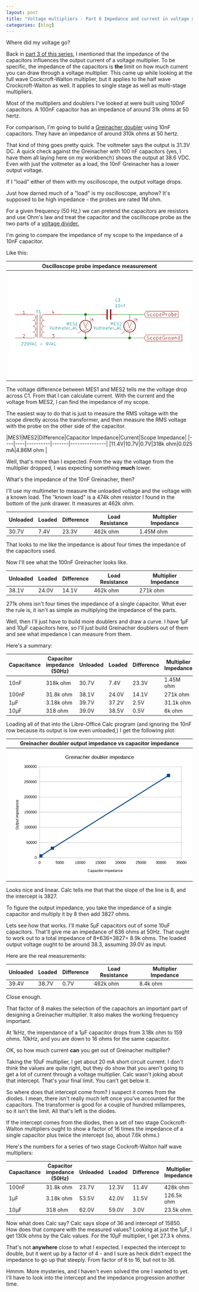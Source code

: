 ```yaml
---
layout: post
title: "Voltage multipliers - Part 6 Impedance and current in voltage multipliers"
categories: [blog]
---   
```


Where did my voltage go?

Back in [part 3 of this series,](diode-capacitors-volts-pt3) I mentioned that the impedance of the capacitors influences the output current of a voltage multiplier.  To be specific, the impedance of the capacitors is **the** limit on how much current you can draw through a voltage multiplier.  This came up while looking at the full wave Cockcroft-Walton multiplier, but it applies to the half wave Crockcroft-Walton as well.  It applies to single stage as well as multi-stage multipliers.

Most of the multipliers and doublers I've looked at were built using 100nF capacitors.  A 100nF capacitor has an impedance of around 31k ohms at 50 hertz.

For comparison, I'm going to build a [Greinacher doubler](diode-capacitors-volts-pt2) using 10nF capacitors.  They have an impedance of around 310k ohms at 50 hertz.

That kind of thing goes pretty quick.  The voltmeter says the output is 31.3V DC.  A quick check against the Greinacher with 100 nF capacitors (yes, I have them all laying here on my workbench) shows the output at 38.6 VDC.  Even with just the voltmeter as a load, the 10nF Greinacher has a lower output voltage.

If I "load" either of them with my oscilloscope, the output voltage drops.

Just how darned much of a "load" is my oscilloscope, anyhow?  It's supposed to be high impedance - the probes are rated 1M ohm.

For a given frequency (50 Hz,) we can pretend the capacitors are resistors and use Ohm's law and treat the capacitor and the oscillscope probe as the two parts of a [voltage divider.](https://en.wikipedia.org/wiki/Voltage_divider)

I'm going to compare the impedance of my scope to the impedance of a 10nF capacitor.

Like this:

|Oscilloscope probe impedance measurement|
|--------------------------|
|![Oscilloscope probe impedance measurement.](/assets/voltage_multiplier/scopeimpedance_setup.png)|

The voltage difference between MES1 and MES2 tells me the voltage drop across C1.  From that I can calculate current.  With the current and the voltage from MES2, I can find the impedance of my scope.

The easiest way to do that is just to measure the RMS voltage with the scope directly across the transformer, and then measure the RMS voltage with the probe on the other side of the capacitor.

|MES1|MES2|Difference|Capacitor Impedance|Current|Scope Impedance|
|----|----|----------|-------|---------------|
|11.4V|10.7V|0.7V|318k ohm|0.025 mA|4.86M ohm |

Well, that's more than I expected.  From the way the voltage from the multiplier dropped, I was expecting something **much** lower.

What's the impedance of the 10nF Greinacher, then?

I'll use my multimeter to measure the unloaded voltage and the voltage with a known load.  The "known load" is a 474k ohm resistor I found in the bottom of the junk drawer.  It measures at 462k ohm.


|Unloaded|Loaded|Difference|Load Resistance|Multiplier Impedance|
|----|----|----------|-------|---------------|
|30.7V|7.4V|23.3V|462k ohm|1.45M ohm |

That looks to me like the impedance is about four times the impedance of the capacitors used.

Now I'll see what the 100nF Greinacher looks like.

|Unloaded|Loaded|Difference|Load Resistance|Multiplier Impedance|
|----|----|----------|-------|---------------|
|38.1V|24.0V|14.1V|462k ohm|271k ohm |

271k ohms isn't four times the impedance of a single capacitor.  What ever the rule is, it isn't as simple as multiplying the impedance of the parts.

Well, then I'll just have to build more doublers and draw a curve.  I have 1µF and 10µF capacitors here, so I'll just build Greinacher doublers out of them and see what impedance I can measure from them.

Here's a summary:

|Capacitance|Capacitor impedance (50Hz)|Unloaded|Loaded|Difference|Multiplier Impedance|
|-----------|--------------------------|--------|------|---------|---------------------|
|       10nF|                  318k ohm|   30.7V|  7.4V|    23.3V|            1.45M ohm|
|      100nF|                 31.8k ohm|   38.1V| 24.0V|    14.1V|             271k ohm|
|        1µF|                 3.18k ohm|   39.7V| 37.2V|     2.5V|            31.1k ohm|
|       10µF|                   318 ohm|   39.0V| 38.5V|     0.5V|               6k ohm|

Loading all of that into the Libre-Office Calc program (and ignoring the 10nF row because its output is low even unloaded,) I get the following plot:

|Greinacher doubler output impedance vs capacitor impedance|
|----------------------------------------------------------|
|![Greinacher doubler output impedance vs capacitor impedance.](/assets/voltage_multiplier/Greinacher_OutputImpedance.png)|

Looks nice and linear.  Calc tells me that that the slope of the line is 8, and the intercept is 3827.

To figure the output impedance, you take the impedance of a single capacitor and multiply it by 8 then add 3827 ohms.

Lets see how that works.  I'll make 5µF capacitors out of some 10uF capacitors. That'll give me an impedance of 636 ohms at 50Hz.  That ought to work out to a total impedance of 8*636+3827= 8.9k ohms.  The loaded output voltage ought to be around 38.3, assuming 39.0V as input.

Here are the real measurements:

|Unloaded|Loaded|Difference|Load Resistance|Multiplier Impedance|
|----|----|----------|-------|---------------|
|39.4V|38.7V|0.7V|462k ohm|8.4k ohm |

Close enough.

That factor of 8 makes the selection of the capacitors an important part of designing a Greinacher multiplier.  It also makes the working frequency important.

At 1kHz, the impendance of a 1µF capacitor drops from 3.18k ohm to 159 ohms.  10kHz, and you are down to 16 ohms for the same capacitor.

OK, so how much current **can** you get out of Greinacher multiplier?

Taking the 10uF multiplier, I get about 20 mA short circuit current.  I don't think the values are quite right, but they do show that you aren't going to get a lot of current through a voltage multiplier.  Calc wasn't joking about that intercept.  That's your final limit.  You can't get below it.

So where does that intercept come from?  I suspect it comes from the diodes.  I mean, there isn't really much left once you've accounted for the capacitors.  The transformer is good for a couple of hundred millamperes, so it isn't the limit.  All that's left is the diodes.

If the intercept comes from the diodes, then a set of two stage Cockcroft-Walton multipliers ought to show a factor of 16 times the impedance of a single capacitor plus twice the intercept (so, about 7.6k ohms.)

Here's the numbers for a series of two stage Cockroft-Walton half wave multipliers:

|Capacitance|Capacitor impedance (50Hz)|Unloaded|Loaded|Difference|Multiplier Impedance|
|-----------|--------------------------|--------|------|---------|---------------------|
|      100nF|                 31.8k ohm|   23.7V| 12.3V|    11.4V|             428k ohm|
|        1µF|                 3.18k ohm|   53.5V| 42.0V|    11.5V|           126.5k ohm|
|       10µF|                   318 ohm|   62.0V| 59.0V|     3.0V|            23.5k ohm|

Now what does Calc say?  Calc says slope of 36 and intercept of 15850.  How does that compare with the measured values? Looking at just the 1µF, I get 130k ohms by the Calc values. For the 10µF multiplier, I get 27.3 k ohms.

That's not **anywhere** close to what I expected.  I expected the intercept to double, but it went up by a factor of 4 - and I sure as heck didn't expect the impedance to go up that steeply. From factor of 8 to 16, but not to 36.

Hmmm.  More mysteries, and I haven't even solved the one I wanted to yet.  I'll have to look into the intercept and the impedance progression another time.
